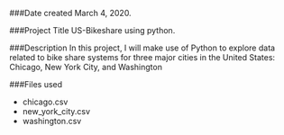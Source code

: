 ###Date created
March 4, 2020.

###Project Title
US-Bikeshare using python.

###Description
In this project, I will make use of Python to explore data related to bike share systems for three major cities in the United States: Chicago, New York City, and Washington

###Files used
- chicago.csv 
- new_york_city.csv 
- washington.csv

